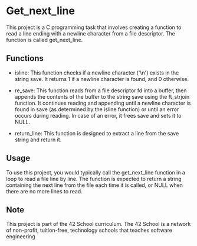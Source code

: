 # Get_next_line 

This project is a C programming task that involves creating a function to read a line ending with a newline character from a file descriptor. The function is called get_next_line.


## Functions

* isline: This function checks if a newline character ('\n') exists in the string save. It returns 1 if a newline character is found, and 0 otherwise.

* re_save: This function reads from a file descriptor fd into a buffer, then appends the contents of the buffer to the string save using the ft_strjoin function. It continues reading and appending until a newline character is found in save (as determined by the isline function) or until an error occurs during reading. In case of an error, it frees save and sets it to NULL.

* return_line: This function is designed to extract a line from the save string and return it.

## Usage
To use this project, you would typically call the get_next_line function in a loop to read a file line by line. The function is expected to return a string containing the next line from the file each time it is called, or NULL when there are no more lines to read.

## Note
This project is part of the 42 School curriculum. The 42 School is a network of non-profit, tuition-free, technology schools that teaches software engineering
